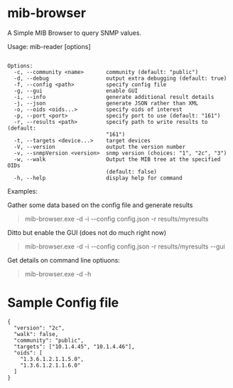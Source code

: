 # mib-browser

A Simple MIB Browser to query SNMP values.

Usage: mib-reader [options]

```

Options:
  -c, --community <name>       community (default: "public")
  -d, --debug                  output extra debugging (default: true)
  -f, --config <path>          specify config file
  -g, --gui                    enable GUI
  -i, --info                   generate additional result details
  -j, --json                   generate JSON rather than XML
  -o, --oids <oids...>         specify oids of interest
  -p, --port <port>            specify port to use (default: "161")
  -r, --results <path>         specify path to write results to (default:
                               "161")
  -t, --targets <device...>    target devices
  -V, --version                output the version number
  -v, --snmpVersion <version>  snmp version (choices: "1", "2c", "3")
  -w, --walk                   Output the MIB tree at the specified OIDs
                               (default: false)
  -h, --help                   display help for command

```

Examples:

Gather some data based on the config file and generate results

> mib-browser.exe -d -i --config config.json -r results/myresults

Ditto but enable the GUI (does not do much right now)

> mib-browser.exe -d -i --config config.json -r results/myresults --gui

Get details on command line optiuons:

> mib-browser.exe -d -h

# Sample Config file

```
{
  "version": "2c",
  "walk": false,
  "community": "public",
  "targets": ["10.1.4.45", "10.1.4.46"],
  "oids": [
    "1.3.6.1.2.1.1.5.0",
    "1.3.6.1.2.1.1.6.0"
  ]
}
```
